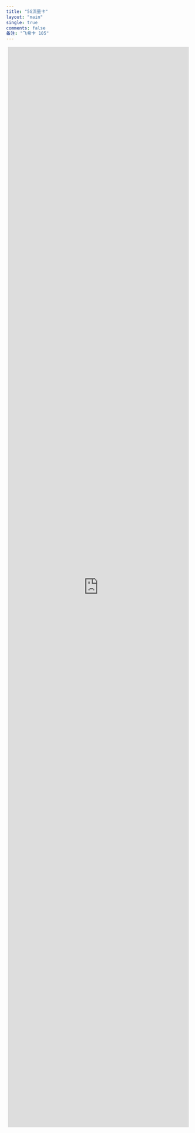 ```yaml
---
title: "5G流量卡"
layout: "main"
single: true
comments: false
备注: "飞希卡 105"
---
```


<div class="article" style="display: flex; justify-content: center; align-items: top; height: 75vh; position: relative;">
      <div id="loading-message" style="display: flex; justify-content: center; align-items: center; height: 50%; width: 100%; position: absolute; top: 0; left: 0; z-index: -1;">
        <p style="font-size: 24px; color: #333;">加载中...</p>
      </div>
      <iframe id="shop-link"
        src="https://h5.lot-ml.com/h5orderEn/index?pudID=d4d39e1d099d0a50&userid=6babd1bdd232e810" 
        width="98%" 
        height="98%" 
        style="border: none; max-width: 1200px;"
      ></iframe>
</div>